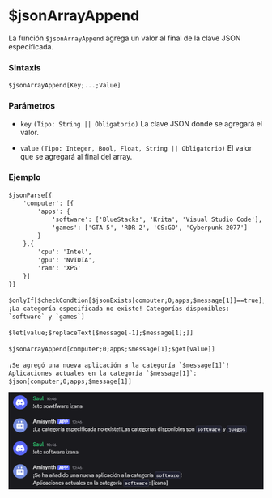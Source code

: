 
# $jsonArrayAppend  
La función `$jsonArrayAppend` agrega un valor al final de la clave JSON especificada.  

### **Sintaxis**  
```plaintext
$jsonArrayAppend[Key;...;Value]
```

### **Parámetros**  
- `key` `(Tipo: String || Obligatorio)` La clave JSON donde se agregará el valor.  

- `value` `(Tipo: Integer, Bool, Float, String || Obligatorio)` El valor que se agregará al final del array.  

### **Ejemplo**  
```plaintext
$jsonParse[{
    'computer': [{
        'apps': {
            'software': ['BlueStacks', 'Krita', 'Visual Studio Code'],
            'games': ['GTA 5', 'RDR 2', 'CS:GO', 'Cyberpunk 2077']
        }
    },{
        'cpu': 'Intel',
        'gpu': 'NVIDIA',
        'ram': 'XPG'
    }]
}]

$onlyIf[$checkCondtion[$jsonExists[computer;0;apps;$message[1]]==true];¡La categoría especificada no existe! Categorías disponibles: `software` y `games`]

$let[value;$replaceText[$message[-1];$message[1];]]

$jsonArrayAppend[computer;0;apps;$message[1];$get[value]]

¡Se agregó una nueva aplicación a la categoría `$message[1]`!  
Aplicaciones actuales en la categoría `$message[1]`: $json[computer;0;apps;$message[1]]
```  

![alt text](image-47.png)
